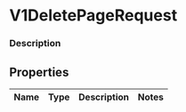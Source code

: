 
# V1DeletePageRequest

### Description



## Properties
Name | Type | Description | Notes
------------ | ------------- | ------------- | -------------



